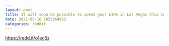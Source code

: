 ```yaml
--- 
layout: post 
title: It will soon be possible to spend your LINK in Las Vegas this summer using Flexa!!! 
date: 2021-06-16 1623864862 
categories: reddit 
--- 
```

https://redd.it/o1ag5z